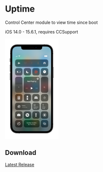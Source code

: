 # Uptime
Control Center module to view time since boot

iOS 14.0 - 15.6.1, requires CCSupport

<img src="preview.png" style="width: 35%; height: 35%;">

## Download
[Latest Release](https://github.com/MTACS/uptime/releases/tag/1.0)
